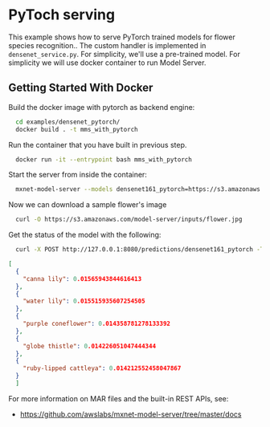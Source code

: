 # PyToch serving  
This example shows how to serve PyTorch trained models for flower species recognition..
The custom handler is implemented in `densenet_service.py`.
For simplicity, we'll use a pre-trained model. For simplicity we will use docker container to run Model Server.

## Getting Started With Docker
Build the docker image with pytorch as backend engine:
```bash
  cd examples/densenet_pytorch/
  docker build . -t mms_with_pytorch
```

Run the container that you have built in previous step.
```bash
  docker run -it --entrypoint bash mms_with_pytorch
```

Start the server from inside the container:
```bash
  mxnet-model-server --models densenet161_pytorch=https://s3.amazonaws.com/model-server/model_archive_1.0/examples/PyTorch+models/densenet/densenet161_pytorch.mar
```

Now we can download a sample flower's image
```bash
  curl -O https://s3.amazonaws.com/model-server/inputs/flower.jpg
```
Get the status of the model with the following:
```bash
  curl -X POST http://127.0.0.1:8080/predictions/densenet161_pytorch -T flower.jpg
```
```json
[
  {
    "canna lily": 0.01565943844616413
  },
  {
    "water lily": 0.015515935607254505
  },
  {
    "purple coneflower": 0.014358781278133392
  },
  {
    "globe thistle": 0.014226051047444344
  },
  {
    "ruby-lipped cattleya": 0.014212552458047867
  }
  ]
```

For more information on MAR files and the built-in REST APIs, see:
* https://github.com/awslabs/mxnet-model-server/tree/master/docs
